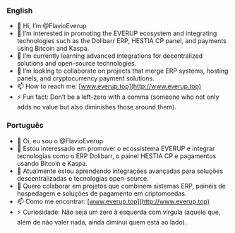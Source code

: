 ### English

- 👋 Hi, I’m @FlavioEverup  
- 👀 I’m interested in promoting the EVERUP ecosystem and integrating technologies such as the Dolibarr ERP, HESTIA CP panel, and payments using Bitcoin and Kaspa.  
- 🌱 I’m currently learning advanced integrations for decentralized solutions and open-source technologies.  
- 💞️ I’m looking to collaborate on projects that merge ERP systems, hosting panels, and cryptocurrency payment solutions.  
- 📫 How to reach me: [www.everup.top](http://www.everup.top)  
- ⚡ Fun fact: Don’t be a left-zero with a comma (someone who not only adds no value but also diminishes those around them).  

### Português

- 👋 Oi, eu sou o @FlavioEverup  
- 👀 Estou interessado em promover o ecossistema EVERUP e integrar tecnologias como o ERP Dolibarr, o painel HESTIA CP e pagamentos usando Bitcoin e Kaspa.  
- 🌱 Atualmente estou aprendendo integrações avançadas para soluções descentralizadas e tecnologias open-source.  
- 💞️ Quero colaborar em projetos que combinem sistemas ERP, painéis de hospedagem e soluções de pagamento em criptomoedas.  
- 📫 Como me encontrar: [www.everup.top](http://www.everup.top)  
- ⚡ Curiosidade: Não seja um zero à esquerda com vírgula (aquele que, além de não valer nada, ainda diminui quem está ao lado).  
